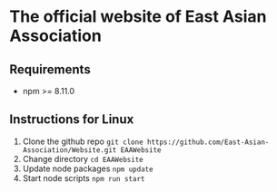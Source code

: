 # The official website of East Asian Association

## Requirements 
- npm >= 8.11.0

## Instructions for Linux
1. Clone the github repo ```git clone https://github.com/East-Asian-Association/Website.git EAAWebsite```
2. Change directory ```cd EAAWebsite```
3. Update node packages ```npm update```
4. Start node scripts ```npm run start```
